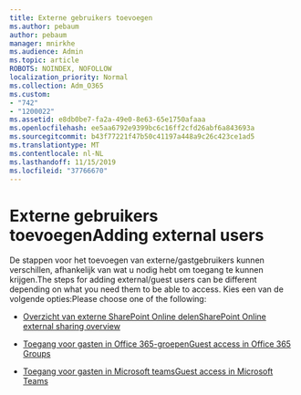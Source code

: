 ```yaml
---
title: Externe gebruikers toevoegen
ms.author: pebaum
author: pebaum
manager: mnirkhe
ms.audience: Admin
ms.topic: article
ROBOTS: NOINDEX, NOFOLLOW
localization_priority: Normal
ms.collection: Adm_O365
ms.custom:
- "742"
- "1200022"
ms.assetid: e8db0be7-fa2a-49e0-8e63-65e1750afaaa
ms.openlocfilehash: ee5aa6792e9399bc6c16ff2cfd26abf6a843693a
ms.sourcegitcommit: b43f77221f47b50c41197a448a9c26c423ce1ad5
ms.translationtype: MT
ms.contentlocale: nl-NL
ms.lasthandoff: 11/15/2019
ms.locfileid: "37766670"
---
```

# <a name="adding-external-users"></a><span data-ttu-id="7e2db-102">Externe gebruikers toevoegen</span><span class="sxs-lookup"><span data-stu-id="7e2db-102">Adding external users</span></span>

<span data-ttu-id="7e2db-103">De stappen voor het toevoegen van externe/gastgebruikers kunnen verschillen, afhankelijk van wat u nodig hebt om toegang te kunnen krijgen.</span><span class="sxs-lookup"><span data-stu-id="7e2db-103">The steps for adding external/guest users can be different depending on what you need them to be able to access.</span></span> <span data-ttu-id="7e2db-104">Kies een van de volgende opties:</span><span class="sxs-lookup"><span data-stu-id="7e2db-104">Please choose one of the following:</span></span>
  
- [<span data-ttu-id="7e2db-105">Overzicht van externe SharePoint Online delen</span><span class="sxs-lookup"><span data-stu-id="7e2db-105">SharePoint Online external sharing overview</span></span>](https://docs.microsoft.com/sharepoint/external-sharing-overview)

- [<span data-ttu-id="7e2db-106">Toegang voor gasten in Office 365-groepen</span><span class="sxs-lookup"><span data-stu-id="7e2db-106">Guest access in Office 365 Groups</span></span>](https://support.office.com/en-gb/article/guest-access-in-office-365-groups-bfc7a840-868f-4fd6-a390-f347bf51aff6)

- [<span data-ttu-id="7e2db-107">Toegang voor gasten in Microsoft teams</span><span class="sxs-lookup"><span data-stu-id="7e2db-107">Guest access in Microsoft Teams</span></span>](https://docs.microsoft.com/microsoftteams/guest-access-checklist)
